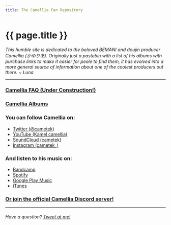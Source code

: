 ```yaml
---
title: The Camellia Fan Repository
---
```


# {{ page.title }}

*This humble site is dedicated to the beloved BEMANI and doujin producer Camellia
(かめりあ). Originally just a pastebin with a list of his albums with purchase links to make it easier for peole to find them, it has evolved into a more general source of information about one of the coolest producers out there. ~ Luna*

---

### [Camellia FAQ (Under Construction!)](faq)

### [Camellia Albums](albums)

### You can follow Camellia on:
* [Twitter (@cametek)](https://twitter.com/cametek)
* [YouTube (Kamel camellia)](https://www.youtube.com/user/camelliaxxglitch)
* [SoundCloud (cametek)](https://soundcloud.com/cametek)
* [Instagram (cametek_)](https://www.instagram.com/cametek_)

### And listen to his music on:
* [Bandcamp](https://cametek.bandcamp.com/)
* [Spotify](https://open.spotify.com/artist/4bwIf0yXJf0F9AmOl2J78M)
* [Google Play Music](https://play.google.com/store/music/artist/Camellia?id=Ay2u5ovs36mrodhhl27grye7yii)
* [iTunes](https://itunes.apple.com/jp/artist/%E3%81%8B%E3%82%81%E3%82%8A%E3%81%82/566485174)

### [Or join the official Camellia Discord server!](https://t.co/7QNx0FnePM)

---

###### Have a question? [Tweet at me!](https://twitter.com/LunarLambda)
